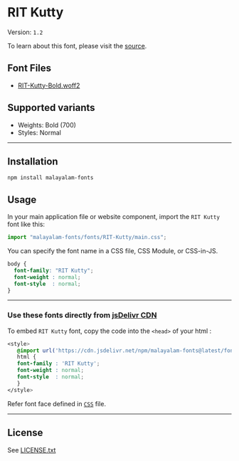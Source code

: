 # RIT Kutty

Version: `1.2`

To learn about this font, please visit the [source](https://gitlab.com/rit-fonts/Kutty).

## Font Files

* [RIT-Kutty-Bold.woff2](RIT-Kutty-Bold.woff2)

## Supported variants

* Weights: Bold (700)
* Styles: Normal

---

## Installation

```shell
npm install malayalam-fonts
```
## Usage

In your main application file or website component, import the `RIT Kutty` font like this:

```javascript
import "malayalam-fonts/fonts/RIT-Kutty/main.css";
```
You can specify the font name in a CSS file, CSS Module, or CSS-in-JS.

```css
body {
  font-family: "RIT Kutty";
  font-weight : normal;
  font-style  : normal;
}
```
---

### Use these fonts directly from [jsDelivr CDN](https://www.jsdelivr.com/package/npm/malayalam-fonts)

To embed `RIT Kutty` font, copy the code into the `<head>` of your html :

```css
<style>
   @import url('https://cdn.jsdelivr.net/npm/malayalam-fonts@latest/fonts/RIT-Kutty/main.min.css');
   html {
   font-family : 'RIT Kutty';
   font-weight : normal;
   font-style  : normal;
   }
</style>
```
Refer font face defined in [`CSS`](main.css) file.

---
## License

See [LICENSE.txt](LICENSE.txt)